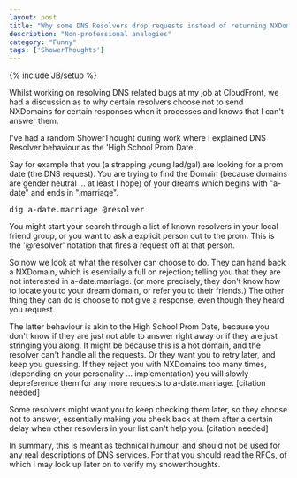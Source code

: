 ```yaml
---
layout: post
title: "Why some DNS Resolvers drop requests instead of returning NXDomains."
description: "Non-professional analogies"
category: "Funny"
tags: ['ShowerThoughts']
---
```

{% include JB/setup %}

Whilst working on resolving DNS related bugs at my job at CloudFront, we had a discussion as to why certain resolvers 
choose not to send NXDomains for certain responses when it processes and knows that I can't answer them.

I've had a random ShowerThought during work where I explained DNS Resolver behaviour as the 'High School Prom Date'.

Say for example that you (a strapping young lad/gal) are looking for a prom date (the DNS request). 
You are trying to find the Domain (because domains are gender neutral ... at least I hope) 
of your dreams which begins with "a-date" and ends in ".marriage". 

<pre>
dig a-date.marriage @resolver
</pre>

You might start your search through a list of known resolvers in your local friend group, or you want to ask a explicit
person out to the prom. This is the '@resolver' notation that fires a request off at that person.

So now we look at what the resolver can choose to do. They can hand back a NXDomain, which is esentially a full on 
rejection; telling you that they are not interested in a-date.marriage. (or more precisely, they don't know how to 
locate you to your dream domain, or refer you to their friends.) The other thing they can do is choose to not give a 
response, even though they heard you request. 

The latter behaviour is akin to the High School Prom Date, because you don't know if they are just not able to answer 
right away or if they are just stringing you along. It might be  because this is a hot domain, and the resolver can't 
handle all the requests. 
Or they want you to retry later, and keep you guessing. If they reject you with NXDomains too many times, 
(depending on your personality ... implementation) you will slowly depreference them for any more requests to 
a-date.marriage. [citation needed] 

Some resolvers might want you to keep checking them later, so they choose not to answer, essentially making you check
back at them after a certain delay when other resovlers in your list can't help you. [citation needed]

In summary, this is meant as technical humour, and should not be used for any real descriptions of DNS services.
For that you should read the RFCs, of which I may look up later on to verify my showerthoughts.
